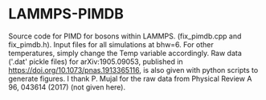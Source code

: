 # LAMMPS-PIMDB

Source code for PIMD for bosons within LAMMPS. (fix_pimdb.cpp and fix_pimdb.h).
Input files for all simulations at bhw=6. For other temperatures, simply change the Temp variable accordingly.
Raw data ('.dat' pickle files) for arXiv:1905.09053, published in https://doi.org/10.1073/pnas.1913365116, is also given with python scripts to generate figures.
I thank P. Mujal for the raw data from Physical Review A 96, 043614 (2017) (not given here).

